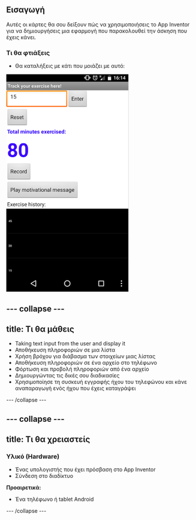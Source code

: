 ## Εισαγωγή

Αυτές οι κάρτες θα σου δείξουν πώς να χρησιμοποιήσεις το App Inventor για να δημιουργήσεις μια εφαρμογή που παρακολουθεί την άσκηση που έχεις κάνει.


### Τι θα φτιάξεις

 * Θα καταλήξεις με κάτι που μοιάζει με αυτό:

![](images/fitnessAppScreenshot.png)

--- collapse ---
---
title: Τι θα μάθεις
---

+ Taking text input from the user and display it
+ Αποθήκευση πληροφοριών σε μια λίστα
+ Χρήση βρόχου για διάβασμα των στοιχείων μιας λίστας
+ Αποθήκευση πληροφοριών σε ένα αρχείο στο τηλέφωνο
+ Φόρτωση και προβολή πληροφοριών από ένα αρχείο
+ Δημιουργώντας τις δικές σου διαδικασίες
+ Χρησιμοποίησε τη συσκευή εγγραφής ήχου του τηλεφώνου και κάνε αναπαραγωγή ενός ήχου που έχεις καταγράψει

--- /collapse ---

--- collapse ---
---
title: Τι θα χρειαστείς
---

### Υλικό (Hardware)

+ Ένας υπολογιστής που έχει πρόσβαση στο App Inventor
+ Σύνδεση στο διαδίκτυο

**Προαιρετικά:**

+ Ένα τηλέφωνο ή tablet Android

--- /collapse ---